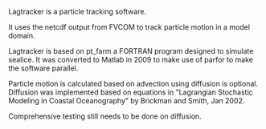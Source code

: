 Lagtracker is a particle tracking software.

It uses the netcdf output from FVCOM to track particle motion in a model domain.


Lagtracker is based on pt_farm a FORTRAN program designed to simulate sealice.
It was converted to Matlab in 2009 to make use of parfor to make the software parallel.

Particle motion is calculated based on advection using diffusion is optional.
Diffusion was implemented based on equations in "Lagrangian Stochastic Modeling in Coastal Oceanography" by Brickman and Smith, Jan 2002.

Comprehensive testing still needs to be done on diffusion.


